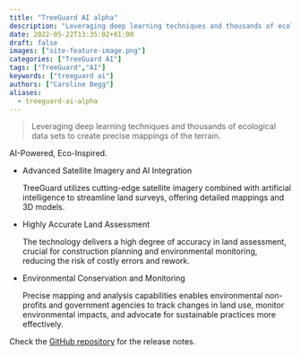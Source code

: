 ```yaml
---
title: "TreeGuard AI alpha"
description: "Leveraging deep learning techniques and thousands of ecological data sets to create precise mappings of the terrain."
date: 2022-05-22T13:35:02+01:00
draft: false
images: ["site-feature-image.png"]
categories: ["TreeGuard AI"]
tags: ["TreeGuard","AI"]
keywords: ["treeguard ai"]
authors: ["Caroline Begg"]
aliases:
  - treeguard-ai-alpha
---
```


> Leveraging deep learning techniques and thousands of ecological data sets to create precise mappings of the terrain.

AI-Powered, Eco-Inspired.

- Advanced Satellite Imagery and AI Integration

  TreeGuard utilizes cutting-edge satellite imagery combined with artificial intelligence to streamline land surveys, offering detailed mappings and 3D models.

- Highly Accurate Land Assessment

  The technology delivers a high degree of accuracy in land assessment, crucial for construction planning and environmental monitoring, reducing the risk of costly errors and rework.

- Environmental Conservation and Monitoring

  Precise mapping and analysis capabilities enables environmental non-profits and government agencies to track changes in land use, monitor environmental impacts, and advocate for sustainable practices more effectively.

Check the [GitHub repository](https://github.com/filipecarneiro/hugo-bootstrap-theme) for the release notes.
